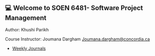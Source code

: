 ## 💻 Welcome to SOEN 6481- Software Project Management

Author: Khushi Parikh

Course Instructor: 
Joumana Dargham
Joumana.dargham@concordia.ca

* [Weekly Journals](https://github.com/Khushi2111/SOEN-6841-Software-Project-Management)
